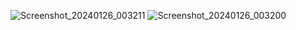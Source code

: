 
![Screenshot_20240126_003211](https://github.com/sumeyrapolat/Calculator/assets/100802277/9e774f5c-8892-4f89-a6a6-87c12ffe876f)
![Screenshot_20240126_003200](https://github.com/sumeyrapolat/Calculator/assets/100802277/ac17a9e3-890a-45fc-ae45-5a93964df45a)
